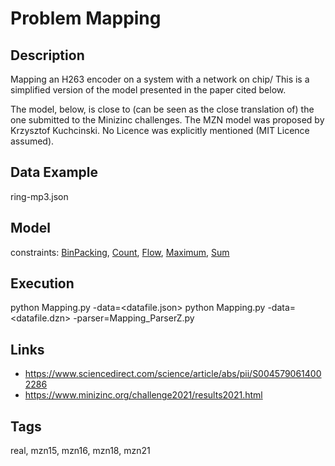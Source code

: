 # Problem Mapping
## Description
Mapping an H263 encoder on a system with a network on chip/
This is a simplified version of the model presented in the paper cited below.

The model, below, is close to (can be seen as the close translation of) the one submitted to the Minizinc challenges.
The MZN model was proposed by Krzysztof Kuchcinski.
No Licence was explicitly mentioned (MIT Licence assumed).

## Data Example
  ring-mp3.json

## Model
  constraints: [BinPacking](http://pycsp.org/documentation/constraints/BinPacking), [Count](http://pycsp.org/documentation/constraints/Count), [Flow](http://pycsp.org/documentation/constraints/Flow), [Maximum](http://pycsp.org/documentation/constraints/Maximum), [Sum](http://pycsp.org/documentation/constraints/Sum)

## Execution
  python Mapping.py -data=<datafile.json>
  python Mapping.py -data=<datafile.dzn> -parser=Mapping_ParserZ.py

## Links
  - https://www.sciencedirect.com/science/article/abs/pii/S0045790614002286
  - https://www.minizinc.org/challenge2021/results2021.html

## Tags
  real, mzn15, mzn16, mzn18, mzn21
